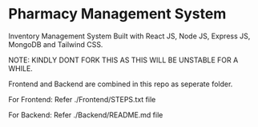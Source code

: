# Pharmacy Management System
Inventory Management System Built with React JS, Node JS, Express JS, MongoDB and Tailwind CSS.

NOTE: KINDLY DONT FORK THIS AS THIS WILL BE UNSTABLE FOR A WHILE.

Frontend and Backend are combined in this repo as seperate folder.

For Frontend:
Refer ./Frontend/STEPS.txt file

For Backend:
Refer ./Backend/README.md file
